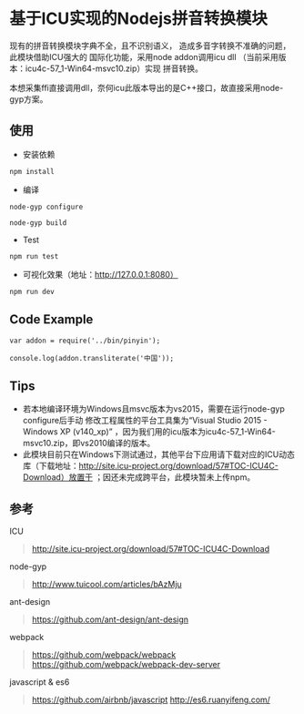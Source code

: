 # 基于ICU实现的Nodejs拼音转换模块

现有的拼音转换模块字典不全，且不识别语义，
造成多音字转换不准确的问题，此模块借助ICU强大的
国际化功能，采用node addon调用icu dll
（当前采用版本：icu4c-57_1-Win64-msvc10.zip）实现
拼音转换。

本想采集ffi直接调用dll，奈何icu此版本导出的是C++接口，故直接采用node-gyp方案。

## 使用

* 安装依赖

```
npm install
```

* 编译

```
node-gyp configure

node-gyp build
```

* Test

```
npm run test
```

* 可视化效果（地址：http://127.0.0.1:8080）

```
npm run dev
```

## Code Example

```
var addon = require('../bin/pinyin');

console.log(addon.transliterate('中国'));
```

## Tips

* 若本地编译环境为Windows且msvc版本为vs2015，需要在运行node-gyp configure后手动
修改工程属性的平台工具集为“Visual Studio 2015 - Windows XP (v140_xp)”
，因为我们用的icu版本为icu4c-57_1-Win64-msvc10.zip，即vs2010编译的版本。
* 此模块目前只在Windows下测试通过，其他平台下应用请下载对应的ICU动态库（下载地址：http://site.icu-project.org/download/57#TOC-ICU4C-Download）放置于
；因还未完成跨平台，此模块暂未上传npm。

## 参考
ICU
> http://site.icu-project.org/download/57#TOC-ICU4C-Download

node-gyp
> http://www.tuicool.com/articles/bAzMju

ant-design
> https://github.com/ant-design/ant-design

webpack
>https://github.com/webpack/webpack
>https://github.com/webpack/webpack-dev-server

javascript & es6
> https://github.com/airbnb/javascript
> http://es6.ruanyifeng.com/